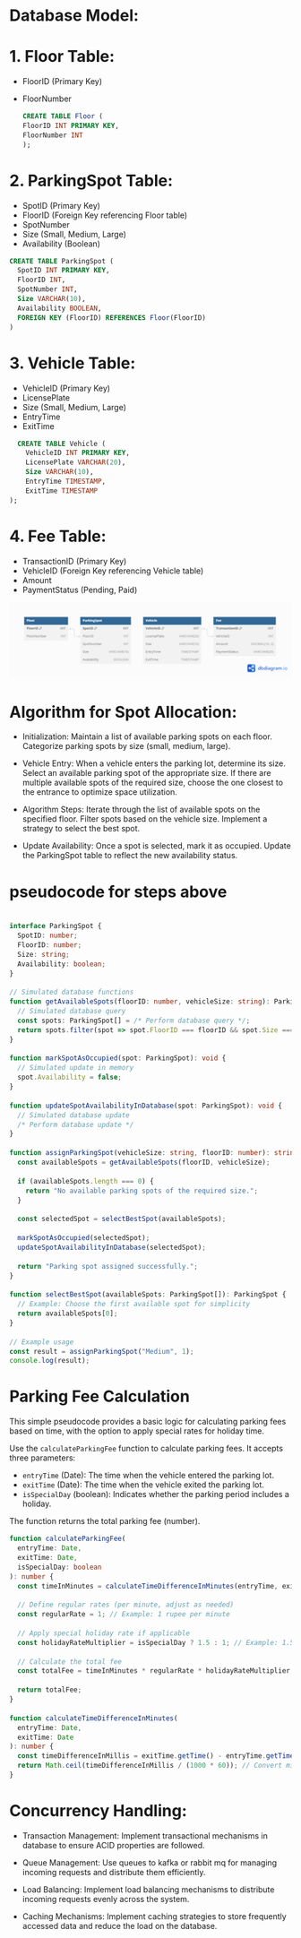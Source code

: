 # Database Model:

# 1. Floor Table:

- FloorID (Primary Key)
- FloorNumber

  ```sql
  CREATE TABLE Floor (
  FloorID INT PRIMARY KEY,
  FloorNumber INT
  );
  ```

# 2. ParkingSpot Table:

- SpotID (Primary Key)
- FloorID (Foreign Key referencing Floor table)
- SpotNumber
- Size (Small, Medium, Large)
- Availability (Boolean)

```sql
CREATE TABLE ParkingSpot (
  SpotID INT PRIMARY KEY,
  FloorID INT,
  SpotNumber INT,
  Size VARCHAR(10),
  Availability BOOLEAN,
  FOREIGN KEY (FloorID) REFERENCES Floor(FloorID)
)
```

# 3. Vehicle Table:

- VehicleID (Primary Key)
- LicensePlate
- Size (Small, Medium, Large)
- EntryTime
- ExitTime

```sql
  CREATE TABLE Vehicle (
    VehicleID INT PRIMARY KEY,
    LicensePlate VARCHAR(20),
    Size VARCHAR(10),
    EntryTime TIMESTAMP,
    ExitTime TIMESTAMP
);
```

# 4. Fee Table:

- TransactionID (Primary Key)
- VehicleID (Foreign Key referencing Vehicle table)
- Amount
- PaymentStatus (Pending, Paid)

<img loading="lazy" src="./Parking-Lot-DBML.png" alt="parking lot" />

# Algorithm for Spot Allocation:

- Initialization:
  Maintain a list of available parking spots on each floor.
  Categorize parking spots by size (small, medium, large).

- Vehicle Entry:
  When a vehicle enters the parking lot, determine its size.
  Select an available parking spot of the appropriate size.
  If there are multiple available spots of the required size, choose the one closest to the entrance to optimize space utilization.

- Algorithm Steps:
  Iterate through the list of available spots on the specified floor.
  Filter spots based on the vehicle size.
  Implement a strategy to select the best spot.

- Update Availability:
  Once a spot is selected, mark it as occupied.
  Update the ParkingSpot table to reflect the new availability status.

# pseudocode for steps above

```typescript

interface ParkingSpot {
  SpotID: number;
  FloorID: number;
  Size: string;
  Availability: boolean;
}

// Simulated database functions
function getAvailableSpots(floorID: number, vehicleSize: string): ParkingSpot[] {
  // Simulated database query
  const spots: ParkingSpot[] = /* Perform database query */;
  return spots.filter(spot => spot.FloorID === floorID && spot.Size === vehicleSize && spot.Availability);
}

function markSpotAsOccupied(spot: ParkingSpot): void {
  // Simulated update in memory
  spot.Availability = false;
}

function updateSpotAvailabilityInDatabase(spot: ParkingSpot): void {
  // Simulated database update
  /* Perform database update */
}

function assignParkingSpot(vehicleSize: string, floorID: number): string {
  const availableSpots = getAvailableSpots(floorID, vehicleSize);

  if (availableSpots.length === 0) {
    return "No available parking spots of the required size.";
  }

  const selectedSpot = selectBestSpot(availableSpots);

  markSpotAsOccupied(selectedSpot);
  updateSpotAvailabilityInDatabase(selectedSpot);

  return "Parking spot assigned successfully.";
}

function selectBestSpot(availableSpots: ParkingSpot[]): ParkingSpot {
  // Example: Choose the first available spot for simplicity
  return availableSpots[0];
}

// Example usage
const result = assignParkingSpot("Medium", 1);
console.log(result);

```

# Parking Fee Calculation

This simple pseudocode provides a basic logic for calculating parking fees based on time, with the option to apply special rates for holiday time.

Use the `calculateParkingFee` function to calculate parking fees. It accepts three parameters:

- `entryTime` (Date): The time when the vehicle entered the parking lot.
- `exitTime` (Date): The time when the vehicle exited the parking lot.
- `isSpecialDay` (boolean): Indicates whether the parking period includes a holiday.

The function returns the total parking fee (number).

```typescript
function calculateParkingFee(
  entryTime: Date,
  exitTime: Date,
  isSpecialDay: boolean
): number {
  const timeInMinutes = calculateTimeDifferenceInMinutes(entryTime, exitTime);

  // Define regular rates (per minute, adjust as needed)
  const regularRate = 1; // Example: 1 rupee per minute

  // Apply special holiday rate if applicable
  const holidayRateMultiplier = isSpecialDay ? 1.5 : 1; // Example: 1.5x for holidays

  // Calculate the total fee
  const totalFee = timeInMinutes * regularRate * holidayRateMultiplier;

  return totalFee;
}

function calculateTimeDifferenceInMinutes(
  entryTime: Date,
  exitTime: Date
): number {
  const timeDifferenceInMillis = exitTime.getTime() - entryTime.getTime();
  return Math.ceil(timeDifferenceInMillis / (1000 * 60)); // Convert milliseconds to minutes and round up
}
```

# Concurrency Handling:

- Transaction Management:
  Implement transactional mechanisms in database to ensure ACID properties are followed.

- Queue Management:
  Use queues to kafka or rabbit mq for managing incoming requests and distribute them efficiently.

- Load Balancing:
  Implement load balancing mechanisms to distribute incoming requests evenly across the system.

- Caching Mechanisms:
  Implement caching strategies to store frequently accessed data and reduce the load on the database.
